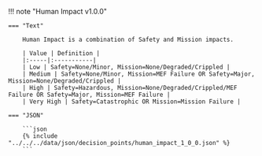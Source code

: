 <!-- This content is autogenerated by doctools.py. Do not Edit. -->
!!! note "Human Impact v1.0.0"

    === "Text" 
    
        Human Impact is a combination of Safety and Mission impacts.

        | Value | Definition |
        |:-----|:-----------|
        | Low | Safety=None/Minor, Mission=None/Degraded/Crippled |
        | Medium | Safety=None/Minor, Mission=MEF Failure OR Safety=Major, Mission=None/Degraded/Crippled |
        | High | Safety=Hazardous, Mission=None/Degraded/Crippled/MEF Failure OR Safety=Major, Mission=MEF Failure |
        | Very High | Safety=Catastrophic OR Mission=Mission Failure |
        
    === "JSON"
    
        ```json
        {% include "../../../data/json/decision_points/human_impact_1_0_0.json" %}
        ```
